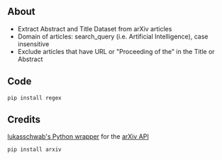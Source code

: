 ## About

* Extract Abstract and Title Dataset from arXiv articles
* Domain of articles: search_query (i.e. Artificial Intelligence), case insensitive
* Exclude articles that have URL or "Proceeding of the" in the Title or Abstract

## Code
  ```
  pip install regex
  ```

## Credits
[lukasschwab's Python wrapper](https://github.com/lukasschwab/arxiv.py) for the [arXiv API](http://arxiv.org/help/api/index)
  ```
  pip install arxiv
  ```
